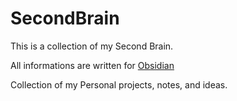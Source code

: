 # SecondBrain

This is a collection of my Second Brain.

All informations are written for [Obsidian](https://obsidian.md/)

Collection of my Personal projects, notes, and ideas.
